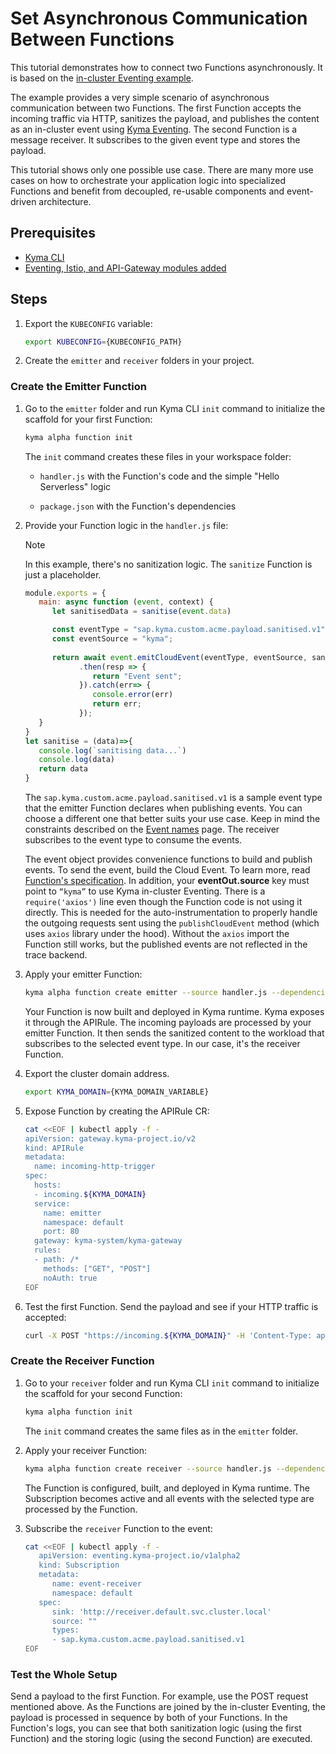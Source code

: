 # Set Asynchronous Communication Between Functions

This tutorial demonstrates how to connect two Functions asynchronously. It is based on the [in-cluster Eventing example](https://github.com/kyma-project/serverless/tree/main/examples/incluster_eventing).

The example provides a very simple scenario of asynchronous communication between two Functions. The first Function accepts the incoming traffic via HTTP, sanitizes the payload, and publishes the content as an in-cluster event using [Kyma Eventing](https://kyma-project.io/docs/kyma/latest/01-overview/eventing/).
The second Function is a message receiver. It subscribes to the given event type and stores the payload.

This tutorial shows only one possible use case. There are many more use cases on how to orchestrate your application logic into specialized Functions and benefit from decoupled, re-usable components and event-driven architecture.

## Prerequisites

- [Kyma CLI](https://github.com/kyma-project/cli)
- [Eventing, Istio, and API-Gateway modules added](https://kyma-project.io/#/02-get-started/01-quick-install)
  
## Steps

1. Export the `KUBECONFIG` variable:

   ```bash
   export KUBECONFIG={KUBECONFIG_PATH}
   ```

2. Create the `emitter` and `receiver` folders in your project.

### Create the Emitter Function

1. Go to the `emitter` folder and run Kyma CLI `init` command to initialize the scaffold for your first Function:

   ```bash
   kyma alpha function init
   ```

   The `init` command creates these files in your workspace folder:

   - `handler.js` with the Function's code and the simple "Hello Serverless" logic
  
   - `package.json` with the Function's dependencies

2. Provide your Function logic in the `handler.js` file:

   > [!NOTE]
   > In this example, there's no sanitization logic. The `sanitize` Function is just a placeholder.

   ```js
   module.exports = {
      main: async function (event, context) {
         let sanitisedData = sanitise(event.data)

         const eventType = "sap.kyma.custom.acme.payload.sanitised.v1";
         const eventSource = "kyma";
         
         return await event.emitCloudEvent(eventType, eventSource, sanitisedData)
               .then(resp => {
                  return "Event sent";
               }).catch(err=> {
                  console.error(err)
                  return err;
               });
      }
   }
   let sanitise = (data)=>{
      console.log(`sanitising data...`)
      console.log(data)
      return data
   }
   ```

   The `sap.kyma.custom.acme.payload.sanitised.v1` is a sample event type that the emitter Function declares when publishing events. You can choose a different one that better suits your use case. Keep in mind the constraints described on the [Event names](https://kyma-project.io/docs/kyma/latest/05-technical-reference/evnt-01-event-names/) page. The receiver subscribes to the event type to consume the events.

   The event object provides convenience functions to build and publish events. To send the event, build the Cloud Event. To learn more, read [Function's specification](../technical-reference/07-70-function-specification.md#event-object-sdk). In addition, your **eventOut.source** key must point to `“kyma”` to use Kyma in-cluster Eventing.
   There is a `require('axios')` line even though the Function code is not using it directly. This is needed for the auto-instrumentation to properly handle the outgoing requests sent using the `publishCloudEvent` method (which uses `axios` library under the hood). Without the `axios` import the Function still works, but the published events are not reflected in the trace backend.

3. Apply your emitter Function:

   ```bash
   kyma alpha function create emitter --source handler.js --dependencies package.json
   ```

   Your Function is now built and deployed in Kyma runtime. Kyma exposes it through the APIRule. The incoming payloads are processed by your emitter Function. It then sends the sanitized content to the workload that subscribes to the selected event type. In our case, it's the receiver Function.

4. Export the cluster domain address.

   ```bash
   export KYMA_DOMAIN={KYMA_DOMAIN_VARIABLE}
   ```

5. Expose Function by creating the APIRule CR:

   ```bash
   cat <<EOF | kubectl apply -f -
   apiVersion: gateway.kyma-project.io/v2
   kind: APIRule
   metadata:
     name: incoming-http-trigger
   spec:
     hosts:
     - incoming.${KYMA_DOMAIN}
     service:
       name: emitter
       namespace: default
       port: 80
     gateway: kyma-system/kyma-gateway
     rules:
     - path: /*
       methods: ["GET", "POST"]
       noAuth: true
   EOF
   ```

6. Test the first Function. Send the payload and see if your HTTP traffic is accepted:

   ```bash
   curl -X POST "https://incoming.${KYMA_DOMAIN}" -H 'Content-Type: application/json' -d '{"foo":"bar"}'
   ```

### Create the Receiver Function

1. Go to your `receiver` folder and run Kyma CLI `init` command to initialize the scaffold for your second Function:

   ```bash
   kyma alpha function init
   ```

   The `init` command creates the same files as in the `emitter` folder.

3. Apply your receiver Function:

   ```bash
   kyma alpha function create receiver --source handler.js --dependencies package.json
   ```

   The Function is configured, built, and deployed in Kyma runtime. The Subscription becomes active and all events with the selected type are processed by the Function.  

2. Subscribe the `receiver` Function to the event:  

   ```bash
   cat <<EOF | kubectl apply -f -
      apiVersion: eventing.kyma-project.io/v1alpha2
      kind: Subscription
      metadata:
         name: event-receiver
         namespace: default
      spec:
         sink: 'http://receiver.default.svc.cluster.local'
         source: ""
         types:
         - sap.kyma.custom.acme.payload.sanitised.v1
   EOF
   ```

### Test the Whole Setup

Send a payload to the first Function. For example, use the POST request mentioned above. As the Functions are joined by the in-cluster Eventing, the payload is processed in sequence by both of your Functions.
In the Function's logs, you can see that both sanitization logic (using the first Function) and the storing logic (using the second Function) are executed.
